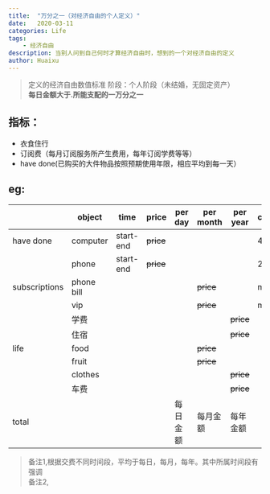 ```yaml
---
title:  "万分之一（对经济自由的个人定义）"
date:   2020-03-11
categories: Life
tags: 
    - 经济自由 
description: 当别人问到自己何时才算经济自由时，想到的一个对经济自由的定义 
author: Huaixu
---
```


> 定义的经济自由数值标准
> 阶段：个人阶段（未结婚，无固定资产）  
**每日金额大于.所能支配的一万分之一** 
## 指标：
* 衣食住行
* 订阅费（每月订阅服务所产生费用，每年订阅学费等等）
* have done(已购买的大件物品按照预期使用年限，相应平均到每一天）
## eg:
  
|               | object     | time      | price     | per day  | per month | per year  | comment |
|---------------|------------|-----------|-----------|----------|-----------|-----------|---------|
| have done     | computer   | start-end | ~~price~~ |          |           |           | 4 year  |
|               | phone      | start-end | ~~price~~ |          |           |           | 2year   |
| subscriptions | phone bill |           |           |          | ~~price~~ |           | month   |
|               | vip        |           |           |          | ~~price~~ |           | month   |
|               | 学费       |           |           |          |           | ~~price~~ |         |
|               | 住宿       |           |           |          |           | ~~price~~ |         |
| life          | food       |           |           |          | ~~price~~ |           |         |
|               | fruit      |           |           |          | ~~price~~ |           |         |
|               | clothes    |           |           |          |           | ~~price~~ |         |
|               | 车费       |           |           |          |           | ~~price~~ |         |
| total         |            |           |           | 每日金额 | 每月金额  | 每年金额  |         |

> 备注1,根据交费不同时间段，平均于每日，每月，每年。其中所属时间段有强调  
> 备注2,


